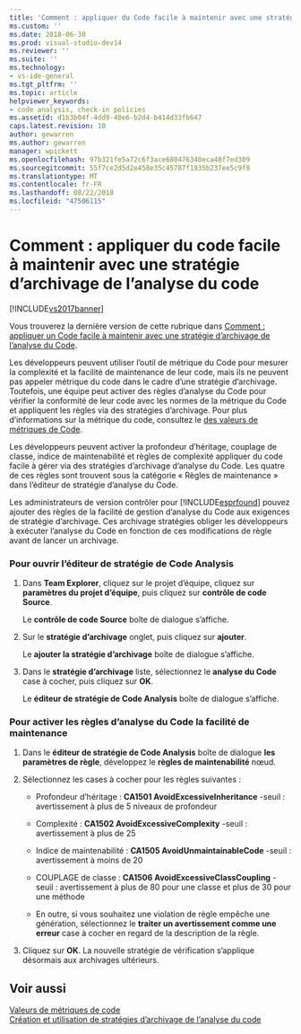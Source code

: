 ```yaml
---
title: 'Comment : appliquer du Code facile à maintenir avec une stratégie d’archivage de l’analyse du Code | Microsoft Docs'
ms.custom: ''
ms.date: 2018-06-30
ms.prod: visual-studio-dev14
ms.reviewer: ''
ms.suite: ''
ms.technology:
- vs-ide-general
ms.tgt_pltfrm: ''
ms.topic: article
helpviewer_keywords:
- code analysis, check-in policies
ms.assetid: d1b3b04f-4dd9-40e6-b2d4-b414d33fb647
caps.latest.revision: 10
author: gewarren
ms.author: gewarren
manager: wpickett
ms.openlocfilehash: 97b321fe5a72c6f3ace680476340eca48f7ed309
ms.sourcegitcommit: 55f7ce2d5d2e458e35c45787f1935b237ee5c9f8
ms.translationtype: MT
ms.contentlocale: fr-FR
ms.lasthandoff: 08/22/2018
ms.locfileid: "47506115"
---
```

# <a name="how-to-enforce-maintainable-code-with-a-code-analysis-check-in-policy"></a>Comment : appliquer du code facile à maintenir avec une stratégie d’archivage de l’analyse du code
[!INCLUDE[vs2017banner](../includes/vs2017banner.md)]

Vous trouverez la dernière version de cette rubrique dans [Comment : appliquer un Code facile à maintenir avec une stratégie d’archivage de l’analyse du Code](https://docs.microsoft.com/visualstudio/code-quality/how-to-enforce-maintainable-code-with-a-code-analysis-check-in-policy).  
  
Les développeurs peuvent utiliser l’outil de métrique du Code pour mesurer la complexité et la facilité de maintenance de leur code, mais ils ne peuvent pas appeler métrique du code dans le cadre d’une stratégie d’archivage. Toutefois, une équipe peut activer des règles d’analyse du Code pour vérifier la conformité de leur code avec les normes de la métrique du Code et appliquent les règles via des stratégies d’archivage. Pour plus d’informations sur la métrique du code, consultez le [des valeurs de métriques de Code](../code-quality/code-metrics-values.md).  
  
 Les développeurs peuvent activer la profondeur d’héritage, couplage de classe, indice de maintenabilité et règles de complexité appliquer du code facile à gérer via des stratégies d’archivage d’analyse du Code. Les quatre de ces règles sont trouvent sous la catégorie « Règles de maintenance » dans l’éditeur de stratégie d’analyse du Code.  
  
 Les administrateurs de version contrôler pour [!INCLUDE[esprfound](../includes/esprfound-md.md)] pouvez ajouter des règles de la facilité de gestion d’analyse du Code aux exigences de stratégie d’archivage. Ces archivage stratégies obliger les développeurs à exécuter l’analyse du Code en fonction de ces modifications de règle avant de lancer un archivage.  
  
### <a name="to-open-the-code-analysis-policy-editor"></a>Pour ouvrir l’éditeur de stratégie de Code Analysis  
  
1.  Dans **Team Explorer**, cliquez sur le projet d’équipe, cliquez sur **paramètres du projet d’équipe**, puis cliquez sur **contrôle de code Source**.  
  
     Le **contrôle de code Source** boîte de dialogue s’affiche.  
  
2.  Sur le **stratégie d’archivage** onglet, puis cliquez sur **ajouter**.  
  
     Le **ajouter la stratégie d’archivage** boîte de dialogue s’affiche.  
  
3.  Dans le **stratégie d’archivage** liste, sélectionnez le **analyse du Code** case à cocher, puis cliquez sur **OK**.  
  
     Le **éditeur de stratégie de Code Analysis** boîte de dialogue s’affiche.  
  
### <a name="to-enable-code-analysis-maintainability-rules"></a>Pour activer les règles d’analyse du Code la facilité de maintenance  
  
1.  Dans le **éditeur de stratégie de Code Analysis** boîte de dialogue **les paramètres de règle**, développez le **règles de maintenabilité** nœud.  
  
2.  Sélectionnez les cases à cocher pour les règles suivantes :  
  
    -   Profondeur d’héritage : **CA1501 AvoidExcessiveInheritance** -seuil : avertissement à plus de 5 niveaux de profondeur  
  
    -   Complexité : **CA1502 AvoidExcessiveComplexity** -seuil : avertissement à plus de 25  
  
    -   Indice de maintenabilité : **CA1505 AvoidUnmaintainableCode** -seuil : avertissement à moins de 20  
  
    -   COUPLAGE de classe : **CA1506 AvoidExcessiveClassCoupling** -seuil : avertissement à plus de 80 pour une classe et plus de 30 pour une méthode  
  
    -   En outre, si vous souhaitez une violation de règle empêche une génération, sélectionnez le **traiter un avertissement comme une erreur** case à cocher en regard de la description de la règle.  
  
3.  Cliquez sur **OK**. La nouvelle stratégie de vérification s’applique désormais aux archivages ultérieurs.  
  
## <a name="see-also"></a>Voir aussi  
 [Valeurs de métriques de code](../code-quality/code-metrics-values.md)   
 [Création et utilisation de stratégies d’archivage de l’analyse du code](../code-quality/creating-and-using-code-analysis-check-in-policies.md)



